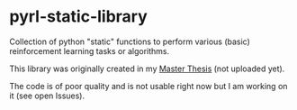 # pyrl-static-library
Collection of python "static" functions to perform various (basic) reinforcement learning tasks or algorithms.

This library was originally created in my [Master Thesis](https://www.epfl.ch/labs/sycamore/student-projects/) (not uploaded yet).

The code is of poor quality and is not usable right now but I am working on it (see open Issues).
